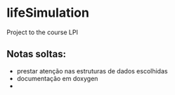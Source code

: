 # lifeSimulation
Project to the course LPI




## Notas soltas:
- prestar atenção nas estruturas de dados escolhidas
- documentação em doxygen
- 
